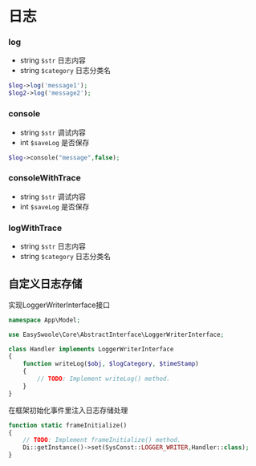 # 日志

### log

- string `$str` 日志内容
- string `$category` 日志分类名 

```Php
$log->log('message1');
$log2->log('message2');
```

### console

- string `$str` 调试内容
- int `$saveLog`  是否保存

```Php
$log->console("message",false);
```

### consoleWithTrace

- string `$str` 调试内容
- int `$saveLog`  是否保存

### logWithTrace

- string `$str` 日志内容
- string `$category` 日志分类名 



## 自定义日志存储

实现LoggerWriterInterface接口

```Php
namespace App\Model;

use EasySwoole\Core\AbstractInterface\LoggerWriterInterface;

class Handler implements LoggerWriterInterface
{
    function writeLog($obj, $logCategory, $timeStamp)
    {
        // TODO: Implement writeLog() method.
    }
}
```

在框架初始化事件里注入日志存储处理

```Php
function static frameInitialize()
{
    // TODO: Implement frameInitialize() method.
    Di::getInstance()->set(SysConst::LOGGER_WRITER,Handler::class);
}
```